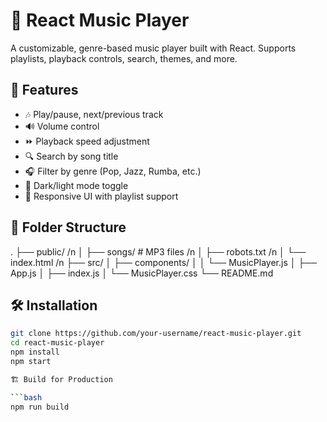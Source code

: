 # 🎵 React Music Player

A customizable, genre-based music player built with React. Supports playlists, playback controls, search, themes, and more.

## 🚀 Features

- 🎶 Play/pause, next/previous track  
- 🔊 Volume control  
- ⏩ Playback speed adjustment  
- 🔍 Search by song title  
- 🎧 Filter by genre (Pop, Jazz, Rumba, etc.)  
- 🌙 Dark/light mode toggle  
- 📝 Responsive UI with playlist support  

## 📁 Folder Structure

.
├── public/ /n
│ ├── songs/ # MP3 files /n
│ ├── robots.txt /n
│ └── index.html /n
├── src/
│ ├── components/
│ │ └── MusicPlayer.js
│ ├── App.js
│ ├── index.js
│ └── MusicPlayer.css
└── README.md

## 🛠️ Installation

```bash
git clone https://github.com/your-username/react-music-player.git
cd react-music-player
npm install
npm start

🏗️ Build for Production

```bash
npm run build

